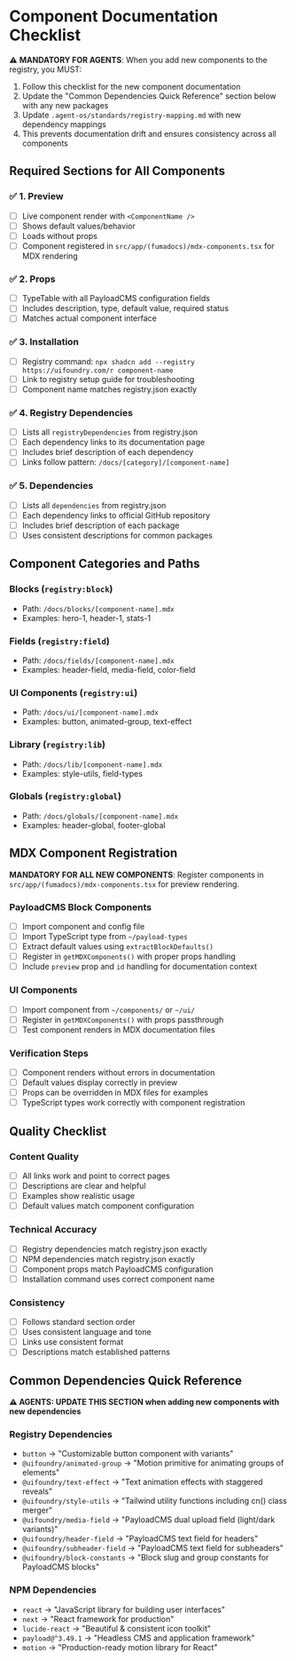 # Component Documentation Checklist

⚠️ **MANDATORY FOR AGENTS**: When you add new components to the registry, you MUST:

1. Follow this checklist for the new component documentation
2. Update the "Common Dependencies Quick Reference" section below with any new packages
3. Update `.agent-os/standards/registry-mapping.md` with new dependency mappings
4. This prevents documentation drift and ensures consistency across all components

## Required Sections for All Components

### ✅ 1. Preview

- [ ] Live component render with `<ComponentName />`
- [ ] Shows default values/behavior
- [ ] Loads without props
- [ ] Component registered in `src/app/(fumadocs)/mdx-components.tsx` for MDX rendering

### ✅ 2. Props

- [ ] TypeTable with all PayloadCMS configuration fields
- [ ] Includes description, type, default value, required status
- [ ] Matches actual component interface

### ✅ 3. Installation

- [ ] Registry command: `npx shadcn add --registry https://uifoundry.com/r component-name`
- [ ] Link to registry setup guide for troubleshooting
- [ ] Component name matches registry.json exactly

### ✅ 4. Registry Dependencies

- [ ] Lists all `registryDependencies` from registry.json
- [ ] Each dependency links to its documentation page
- [ ] Includes brief description of each dependency
- [ ] Links follow pattern: `/docs/[category]/[component-name]`

### ✅ 5. Dependencies

- [ ] Lists all `dependencies` from registry.json
- [ ] Each dependency links to official GitHub repository
- [ ] Includes brief description of each package
- [ ] Uses consistent descriptions for common packages

## Component Categories and Paths

### Blocks (`registry:block`)

- Path: `/docs/blocks/[component-name].mdx`
- Examples: hero-1, header-1, stats-1

### Fields (`registry:field`)

- Path: `/docs/fields/[component-name].mdx`
- Examples: header-field, media-field, color-field

### UI Components (`registry:ui`)

- Path: `/docs/ui/[component-name].mdx`
- Examples: button, animated-group, text-effect

### Library (`registry:lib`)

- Path: `/docs/lib/[component-name].mdx`
- Examples: style-utils, field-types

### Globals (`registry:global`)

- Path: `/docs/globals/[component-name].mdx`
- Examples: header-global, footer-global

## MDX Component Registration

**MANDATORY FOR ALL NEW COMPONENTS**: Register components in `src/app/(fumadocs)/mdx-components.tsx` for preview rendering.

### PayloadCMS Block Components

- [ ] Import component and config file
- [ ] Import TypeScript type from `~/payload-types`
- [ ] Extract default values using `extractBlockDefaults()`
- [ ] Register in `getMDXComponents()` with proper props handling
- [ ] Include `preview` prop and `id` handling for documentation context

### UI Components

- [ ] Import component from `~/components/` or `~/ui/`
- [ ] Register in `getMDXComponents()` with props passthrough
- [ ] Test component renders in MDX documentation files

### Verification Steps

- [ ] Component renders without errors in documentation
- [ ] Default values display correctly in preview
- [ ] Props can be overridden in MDX files for examples
- [ ] TypeScript types work correctly with component registration

## Quality Checklist

### Content Quality

- [ ] All links work and point to correct pages
- [ ] Descriptions are clear and helpful
- [ ] Examples show realistic usage
- [ ] Default values match component configuration

### Technical Accuracy

- [ ] Registry dependencies match registry.json exactly
- [ ] NPM dependencies match registry.json exactly
- [ ] Component props match PayloadCMS configuration
- [ ] Installation command uses correct component name

### Consistency

- [ ] Follows standard section order
- [ ] Uses consistent language and tone
- [ ] Links use consistent format
- [ ] Descriptions match established patterns

## Common Dependencies Quick Reference

**⚠️ AGENTS: UPDATE THIS SECTION when adding new components with new dependencies**

### Registry Dependencies

- `button` → "Customizable button component with variants"
- `@uifoundry/animated-group` → "Motion primitive for animating groups of elements"
- `@uifoundry/text-effect` → "Text animation effects with staggered reveals"
- `@uifoundry/style-utils` → "Tailwind utility functions including cn() class merger"
- `@uifoundry/media-field` → "PayloadCMS dual upload field (light/dark variants)"
- `@uifoundry/header-field` → "PayloadCMS text field for headers"
- `@uifoundry/subheader-field` → "PayloadCMS text field for subheaders"
- `@uifoundry/block-constants` → "Block slug and group constants for PayloadCMS blocks"

### NPM Dependencies

- `react` → "JavaScript library for building user interfaces"
- `next` → "React framework for production"
- `lucide-react` → "Beautiful & consistent icon toolkit"
- `payload@^3.49.1` → "Headless CMS and application framework"
- `motion` → "Production-ready motion library for React"
